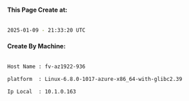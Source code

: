 
   
#### This Page Create at:

```bash

2025-01-09 - 21:33:20 UTC

```

#### Create By Machine:

```bash

Host Name : fv-az1922-936

platform  : Linux-6.8.0-1017-azure-x86_64-with-glibc2.39

Ip Local  : 10.1.0.163

```

